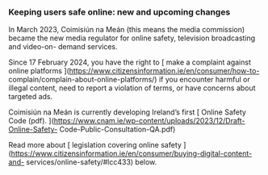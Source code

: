 ###  **Keeping users safe online: new and upcoming changes**

In March 2023, Coimisiún na Meán (this means the media commission) became the
new media regulator for online safety, television broadcasting and video-on-
demand services.

Since 17 February 2024, you have the right to [ make a complaint against
online platforms ](https://www.citizensinformation.ie/en/consumer/how-to-
complain/complain-about-online-platforms/) if you encounter harmful or illegal
content, need to report a violation of terms, or have concerns about targeted
ads.

Coimisiún na Meán is currently developing Ireland’s first [ Online Safety Code
(pdf). ](https://www.cnam.ie/wp-content/uploads/2023/12/Draft-Online-Safety-
Code-Public-Consultation-QA.pdf)

Read more about [ legislation covering online safety
](https://www.citizensinformation.ie/en/consumer/buying-digital-content-and-
services/online-safety/#lcc433) below.
